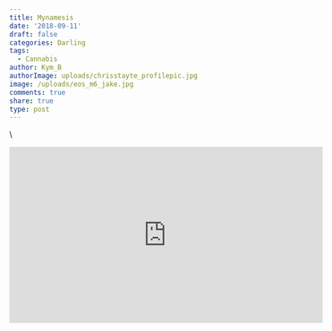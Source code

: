 ```yaml
---
title: Mynamesis
date: '2018-09-11'
draft: false
categories: Darling
tags:
  - Cannabis
author: Kym_B
authorImage: uploads/chrisstayte_profilepic.jpg
image: /uploads/eos_m6_jake.jpg
comments: true
share: true
type: post
---
```

\
<iframe width="560" height="315" src="https://www.youtube.com/embed/z7V_uq8Xeho" frameborder="0" allow="autoplay; encrypted-media" allowfullscreen></iframe>
